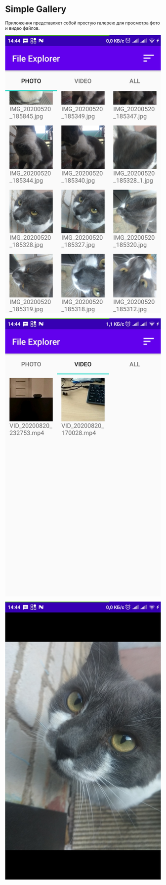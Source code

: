 # Simple Gallery

Приложения представляет собой простую галерею для просмотра фото и видео файлов.


![Screen 1](/screenshots/screenshot_1.jpg)

![Screen 1](/screenshots/screenshot_2.jpg)

![Screen 1](/screenshots/screenshot_3.jpg)
